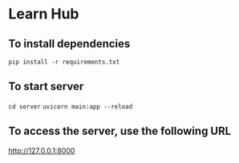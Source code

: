 # Learn Hub

## To install dependencies

`pip install -r requirements.txt`

## To start server
`cd server` 
`uvicorn main:app --reload`

## To access the server, use the following URL
http://127.0.0.1:8000